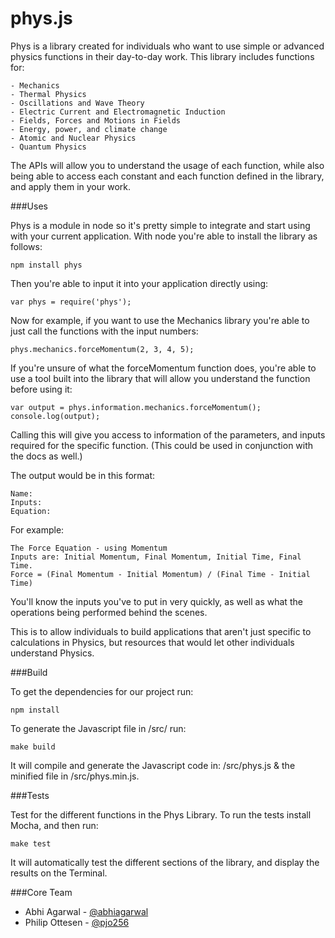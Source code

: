 phys.js
====

Phys is a library created for individuals who want to use simple or advanced physics functions in their day-to-day work. This library includes functions for:

    - Mechanics
    - Thermal Physics
    - Oscillations and Wave Theory
    - Electric Current and Electromagnetic Induction
    - Fields, Forces and Motions in Fields
    - Energy, power, and climate change
    - Atomic and Nuclear Physics
    - Quantum Physics

The APIs will allow you to understand the usage of each function, while also being able to access each constant and each function defined in the library, and apply them in your work.

###Uses

Phys is a module in node so it's pretty simple to integrate and start using with your current application. With node you're able to install the library as follows:

    npm install phys

Then you're able to input it into your application directly using:

    var phys = require('phys');

Now for example, if you want to use the Mechanics library you're able to just call the functions with the input numbers:

    phys.mechanics.forceMomentum(2, 3, 4, 5);

If you're unsure of what the forceMomentum function does, you're able to use a tool built into the library that will allow you understand the function before using it:

    var output = phys.information.mechanics.forceMomentum();
    console.log(output);

Calling this will give you access to information of the parameters, and inputs required for the specific function. (This could be used in conjunction with the docs as well.)

The output would be in this format:

    Name:
    Inputs:
    Equation:

For example:

    The Force Equation - using Momentum
    Inputs are: Initial Momentum, Final Momentum, Initial Time, Final Time.
    Force = (Final Momentum - Initial Momentum) / (Final Time - Initial Time)

You'll know the inputs you've to put in very quickly, as well as what the operations being performed behind the scenes.

This is to allow individuals to build applications that aren't just specific to calculations in Physics, but resources that would let other individuals understand Physics.

###Build

To get the dependencies for our project run:

    npm install

To generate the Javascript file in /src/ run:

    make build

It will compile and generate the Javascript code in: /src/phys.js & the minified file in /src/phys.min.js.

###Tests

Test for the different functions in the Phys Library. To run the tests install Mocha, and then run:

    make test

It will automatically test the different sections of the library, and display the results on the Terminal.

###Core Team

* Abhi Agarwal - [@abhiagarwal](http://twitter.com/abhiagarwal)
* Philip Ottesen - [@pjo256](http://github.com/pjo256)